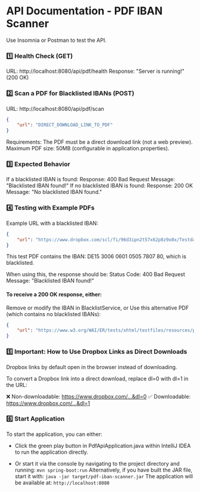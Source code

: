 # API Documentation - PDF IBAN Scanner
Use Insomnia or Postman to test the API.

### 1️⃣ Health Check (GET)
URL: http://localhost:8080/api/pdf/health
Response: "Server is running!" (200 OK)
### 2️⃣ Scan a PDF for Blacklisted IBANs (POST)
URL: http://localhost:8080/api/pdf/scan
```JSON
{
    "url": "DIRECT_DOWNLOAD_LINK_TO_PDF"
}
```
Requirements:
The PDF must be a direct download link (not a web preview).
Maximum PDF size: 50MB (configurable in application.properties).
### 3️⃣ Expected Behavior
If a blacklisted IBAN is found:
Response: 400 Bad Request
Message: "Blacklisted IBAN found!"
If no blacklisted IBAN is found:
Response: 200 OK
Message: "No blacklisted IBAN found."
### 4️⃣ Testing with Example PDFs
Example URL with a blacklisted IBAN:
```JSON
{
    "url": "https://www.dropbox.com/scl/fi/96d3ipn2t57x62p8z9o8x/Testdata_Invoices.pdf?rlkey=ikqizs4ycjz186lj47aqdh2mc&e=1&st=x917lasv&dl=1"
}
```
This test PDF contains the IBAN: DE15 3006 0601 0505 7807 80, which is blacklisted.

When using this, the response should be:
Status Code: 400 Bad Request
Message: "Blacklisted IBAN found!"

#### To receive a 200 OK response, either:

Remove or modify the IBAN in BlacklistService, or
Use this alternative PDF (which contains no blacklisted IBANs):
```JSON
{
    "url": "https://www.w3.org/WAI/ER/tests/xhtml/testfiles/resources/pdf/dummy.pdf"
}
```

### 5️⃣ Important: How to Use Dropbox Links as Direct Downloads
Dropbox links by default open in the browser instead of downloading.

To convert a Dropbox link into a direct download, replace dl=0 with dl=1 in the URL:

❌ Non-downloadable: https://www.dropbox.com/...&dl=0
✅ Downloadable: https://www.dropbox.com/...&dl=1

### 6️⃣ Start Application
To start the application, you can either:

- Click the green play button in PdfApiApplication.java within IntelliJ IDEA to run the application directly.

- Or start it via the console by navigating to the project directory and running:
`mvn spring-boot:run`
Alternatively, if you have built the JAR file, start it with:
`java -jar target/pdf-iban-scanner.jar`
The application will be available at:
`http://localhost:8080`
